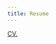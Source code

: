 ```yaml
---
title: Resume
---
```

<a href="https://github.com/jellison8640/site/blob/master/docs/test.pdf" target="Resume">CV.</a>
